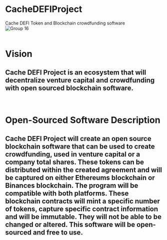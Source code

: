 # CacheDEFIProject
Cache DEFI Token and Blockchain crowdfunding software
<br>
![Group 16](https://user-images.githubusercontent.com/87903773/126871294-975a0f26-339e-417f-b1ab-b97b300e6721.png)
<br><br>
# Vision 
<h2>Cache DEFI Project is an ecosystem that will decentralize venture capital and crowdfunding with open sourced blockchain software.</h2>
<br>
<h1> Open-Sourced Software Description </h1>
<h2>Cache DEFI Project will create an open source blockchain software that can be used to create crowdfunding, used in venture capital or a company total shares. These tokens can be distributed within the created agreement and will be captured on either Ethereums blockchain or Binances blockchain.  The program will be compatible with both platforms.  These blockchain contracts will mint a specific number of tokens, capture specific contract information and will be immutable.  They will not be able to be changed or altered. This software will be open-sourced and free to use. </h2>
